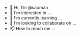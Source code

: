 - 👋 Hi, I’m @saoman
- 👀 I’m interested in ...
- 🌱 I’m currently learning ...
- 💞️ I’m looking to collaborate on ...
- 📫 How to reach me ...

<!---
saoman/saoman is a ✨ special ✨ repository because its `README.md` (this file) appears on your GitHub profile.
You can click the Preview link to take a look at your changes.
--->
